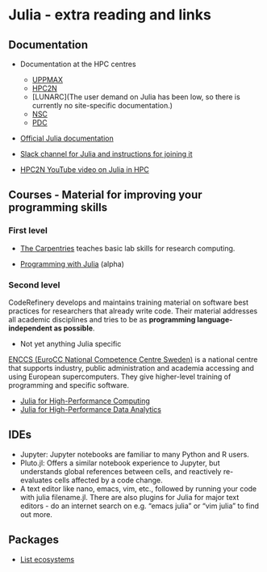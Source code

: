 # Julia - extra reading and links

## Documentation

- Documentation at the HPC centres
   - [UPPMAX](http://docs.uppmax.uu.se/software/julia/)
   - [HPC2N](https://www.hpc2n.umu.se/resources/software/julia)
   - [LUNARC](The user demand on Julia has been low, so there is currently no site-specific documentation.)
   - [NSC](https://www.nsc.liu.se/software/installed/tetralith/julia/)
   - [PDC](https://support.pdc.kth.se/doc/applications/)

- [Official Julia documentation](https://docs.julialang.org/en/v1/)
- [Slack channel for Julia and instructions for joining it](https://julialang.org/slack/)
- [HPC2N YouTube video on Julia in HPC](https://www.youtube.com/watch?v=bXHe7Kj3Xxg)

## Courses - Material for improving your programming skills

### First level

- [The Carpentries](https://carpentries.org/) teaches basic lab skills for research computing.

- [Programming with Julia](https://carpentries-incubator.github.io/julia-novice/) (alpha)

### Second level

CodeRefinery develops and maintains training material on software best practices for researchers that already
write code. Their material addresses all academic disciplines and tries to be as **programming language-independent as possible**.

- Not yet anything Julia specific

[ENCCS (EuroCC National Competence Centre Sweden)](https://enccs.se/) is a national centre that supports
industry, public administration and academia accessing and using European supercomputers. They give higher-level
training of programming and specific software.

- [Julia for High-Performance Computing](https://enccs.github.io/julia-for-hpc/)
- [Julia for High-Performance Data Analytics](https://enccs.github.io/julia-for-hpda/)

## IDEs

- Jupyter: Jupyter notebooks are familiar to many Python and R users.
- Pluto.jl: Offers a similar notebook experience to Jupyter, but understands global references between cells, and reactively re-evaluates cells affected by a code change.
- A text editor like nano, emacs, vim, etc., followed by running your code with julia filename.jl. There are also plugins for Julia for major text editors - do an internet search on e.g. “emacs julia” or “vim julia” to find out more.

## Packages

- [List ecosystems](https://enccs.github.io/julia-intro/scientific-computing/)



